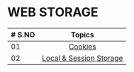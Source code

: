 # WEB STORAGE

| # S.NO |                             Topics                              |
| ------ | :-------------------------------------------------------------: |
| 01     |                [Cookies](./01-Cookies/readME.md)                |
| 02     | [Local & Session Storage](./02-Local&Session-Storage/readME.md) |
